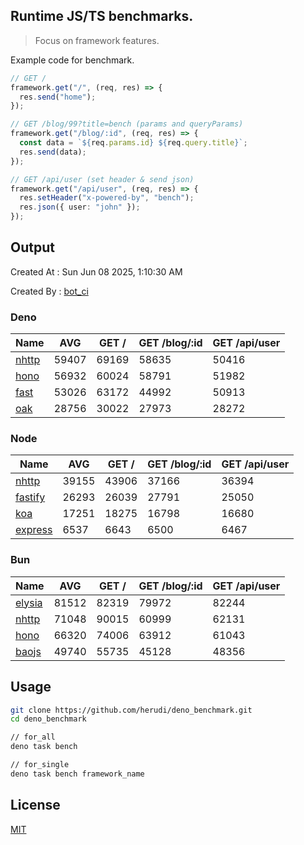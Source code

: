 ## Runtime JS/TS benchmarks.

> Focus on framework features.

Example code for benchmark.
```ts
// GET /
framework.get("/", (req, res) => {
  res.send("home");
});

// GET /blog/99?title=bench (params and queryParams)
framework.get("/blog/:id", (req, res) => {
  const data = `${req.params.id} ${req.query.title}`;
  res.send(data);
});

// GET /api/user (set header & send json)
framework.get("/api/user", (req, res) => {
  res.setHeader("x-powered-by", "bench");
  res.json({ user: "john" });
});
```

## Output
Created At : Sun Jun 08 2025, 1:10:30 AM

Created By : [bot_ci](https://github.com/herudi/deno_benchmarks/commits?author=github-actions%5Bbot%5D)


### Deno
|Name|AVG|GET /|GET /blog/:id|GET /api/user|
|----|----|----|----|----|
|[nhttp](https://github.com/nhttp/nhttp)|59407|69169|58635|50416|
|[hono](https://github.com/honojs/hono)|56932|60024|58791|51982|
|[fast](https://github.com/danteissaias/fast)|53026|63172|44992|50913|
|[oak](https://github.com/oakserver/oak)|28756|30022|27973|28272|
  


### Node
|Name|AVG|GET /|GET /blog/:id|GET /api/user|
|----|----|----|----|----|
|[nhttp](https://github.com/nhttp/nhttp)|39155|43906|37166|36394|
|[fastify](https://github.com/fastify/fastify)|26293|26039|27791|25050|
|[koa](https://github.com/koajs/koa)|17251|18275|16798|16680|
|[express](https://github.com/expressjs/express)|6537|6643|6500|6467|
  


### Bun
|Name|AVG|GET /|GET /blog/:id|GET /api/user|
|----|----|----|----|----|
|[elysia](https://github.com/elysiajs/elysia)|81512|82319|79972|82244|
|[nhttp](https://github.com/nhttp/nhttp)|71048|90015|60999|62131|
|[hono](https://github.com/honojs/hono)|66320|74006|63912|61043|
|[baojs](https://github.com/mattreid1/baojs)|49740|55735|45128|48356|
  



## Usage

```bash
git clone https://github.com/herudi/deno_benchmark.git
cd deno_benchmark

// for_all
deno task bench

// for_single
deno task bench framework_name
```

## License

[MIT](LICENSE)

